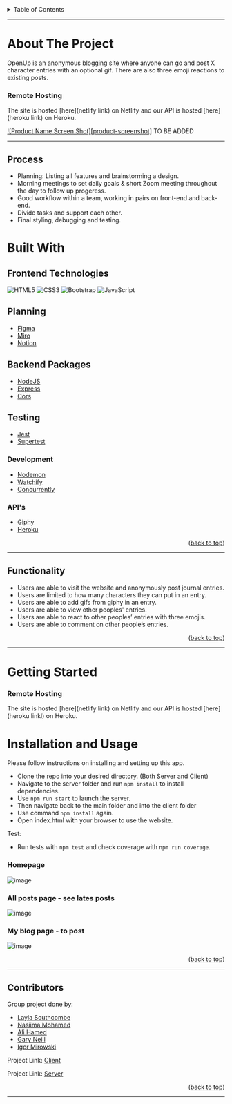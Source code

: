 <div id="top"></div>
<!-- TABLE OF CONTENTS -->
<details>
  <summary>Table of Contents</summary>
  <ol>
    <li>
      <a href="#about-the-project">About The Project</a>
      <ul>
        <li><a href="#process">Process</a></li>
      </ul>
    </li>
    <li>
       <a href="#built-with">Build With</a>
       </li>
    <li>
       <a href="#functionality">Functionality</a>
       </li>
    <li>
      <a href="#getting-started">Getting Started</a>
      <ul>
        <li><a href="#installation-and-usage">Installation and Usage</a></li>
      </ul>
    </li>
    <li><a href="#contributors">Contributors</a></li>
  </ol>
</details>


---
<!-- ABOUT THE PROJECT -->
# About The Project

OpenUp is an anonymous blogging site where anyone can go and post X character entries with an optional gif. There are also three emoji reactions to existing posts. 

### Remote Hosting
The site is hosted [here](netlify link) on Netlify
and our API is hosted [here](heroku link) on Heroku.


[![Product Name Screen Shot][product-screenshot]](https://example.com) TO BE ADDED 

---

## Process
* Planning: Listing all features and brainstorming a design.
* Morning meetings to set daily goals & short Zoom meeting throughout the day to follow up progeress.
* Good workflow within a team, working in pairs on front-end and back-end. 
* Divide tasks and support each other.
* Final styling, debugging and testing.

<!-- BUILT WITH -->
# Built With

## Frontend Technologies

![HTML5](https://img.shields.io/badge/-HTML5-%23E44D27?style=flat-square&logo=html5&logoColor=ffffff)
![CSS3](https://img.shields.io/badge/-CSS3-%231572B6?style=flat-square&logo=css3)
![Bootstrap](https://img.shields.io/badge/-Bootstrap-563D7C?style=flat-square&logo=bootstrap)
![JavaScript](https://img.shields.io/badge/-JavaScript-%23F7DF1C?style=flat-square&logo=javascript&logoColor=000000&labelColor=%23F7DF1C&color=%23FFCE5A)

## Planning
- [Figma](https://www.figma.com/)
- [Miro](https://miro.com/)
- [Notion](https://www.notion.so/)
## Backend Packages
- [NodeJS](https://nodejs.org/en/)
- [Express](https://expressjs.com/)
- [Cors](https://expressjs.com/en/resources/middleware/cors.html)
  
## Testing
- [Jest](https://jestjs.io/)
- [Supertest](https://github.com/visionmedia/supertest)
  
### Development
- [Nodemon](https://www.npmjs.com/package/nodemon)
- [Watchify](https://www.npmjs.com/package/watchify)
- [Concurrently](https://www.npmjs.com/package/concurrently)

### API's
- [Giphy](https://developers.giphy.com/)
- [Heroku](https://www.heroku.com/)




<p align="right">(<a href="#top">back to top</a>)</p>

<!-- FUCNTIONALITY -->
---
## Functionality

- Users are able to visit the website and anonymously post journal entries.
- Users are limited to how many characters they can put in an entry.
- Users are able to add gifs from giphy in an entry.
- Users are able to view other peoples' entries.
- Users are able to react to other peoples’ entries with three emojis.
- Users are able to comment on other people’s entries.

<p align="right">(<a href="#top">back to top</a>)</p>

---
<!-- GETTING STARTED -->
# Getting Started
### Remote Hosting
The site is hosted [here](netlify link) on Netlify
and our API is hosted [here](heroku linkl) on Heroku.

<!-- INSTALLATION/USAGE EXAMPLES/TESTING -->
# Installation and Usage
Please follow instructions on installing and setting up this app. 


- Clone the repo into your desired directory. (Both Server and Client)
- Navigate to the server folder and run `npm install` to install dependencies. 
- Use `npm run start` to launch the server.
- Then navigate back to the main folder and into the client folder
- Use command `npm install` again.
- Open index.html with your browser to use the website.
 
Test:

- Run tests with `npm test` and check coverage with `npm run coverage`.


### Homepage
![image](screenshot)

### All posts page - see lates posts 
![image](.png)

### My blog page - to post 
![image](screensot)


<p align="right">(<a href="#top">back to top</a>)</p>


---
<!-- CONTACT/CONTRIBUTORS -->
## Contributors

Group project done by: 

- <a href="https://github.com/LaylaSouthcombe">Layla Southcombe</a>
- <a href="https://github.com/nasiima">Nasiima Mohamed</a>
- <a href="https://github.com/alihamedali96">Ali Hamed</a>
- <a href="https://github.com/TurtleScouting">Gary Neill</a>
- <a href="https://github.com/Igormirowski">Igor Mirowski</a>


Project Link: [Client](https://github.com/alihamedali96/OpenUpClient)

Project Link: [Server](https://github.com/alihamedali96/OpenUpServer)

<p align="right">(<a href="#top">back to top</a>)</p>


---




